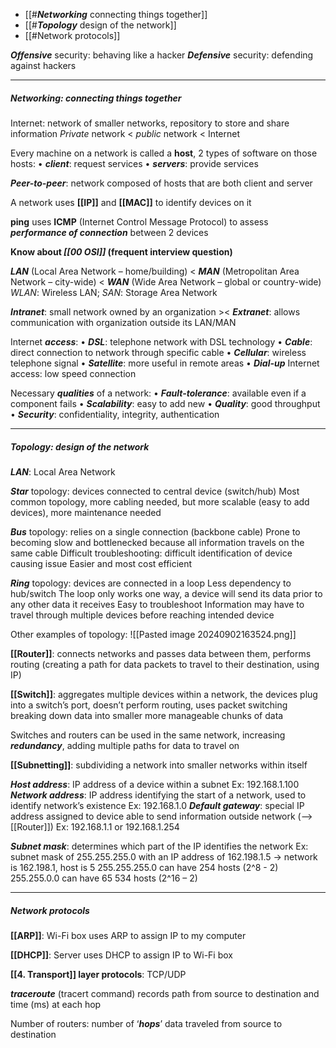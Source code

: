 - [[#***Networking*** connecting things together]]
- [[#***Topology*** design of the network]]
- [[#Network protocols]]

***Offensive*** security: behaving like a hacker
***Defensive*** security: defending against hackers
___
##### ***Networking***: connecting things together

Internet: network of smaller networks, repository to store and share information
*Private* network < *public* network < Internet

Every machine on a network is called a **host**, 2 types of software on those hosts:
    • ***client***: request services
    • ***servers***: provide services

***Peer-to-peer***: network composed of hosts that are both client and server

A network uses **[[IP]]** and **[[MAC]]** to identify devices on it

**ping** uses **ICMP** (Internet Control Message Protocol) to assess ***performance of connection*** between 2 devices

**Know about *[[00 OSI]]* (frequent interview question)**

***LAN*** (Local Area Network – home/building) < ***MAN*** (Metropolitan Area Network – city-wide) < ***WAN*** (Wide Area Network – global or country-wide)
*WLAN*: Wireless LAN; *SAN*: Storage Area Network

***Intranet***: small network owned by an organization >< ***Extranet***: allows communication with organization outside its LAN/MAN

Internet ***access***:
    • ***DSL***: telephone network with DSL technology
    • ***Cable***: direct connection to network through specific cable
    • ***Cellular***: wireless telephone signal
    • ***Satellite***: more useful in remote areas
    • ***Dial-up*** Internet access: low speed connection

Necessary ***qualities*** of a network:
    • ***Fault-tolerance***: available even if a component fails
    • ***Scalability***: easy to add new
    • ***Quality***: good throughput
    • ***Security***: confidentiality, integrity, authentication
___
##### ***Topology***: design of the network

***LAN***: Local Area Network

***Star*** topology: devices connected to central device (switch/hub)
Most common topology, more cabling needed, but more scalable (easy to add devices), more maintenance needed

***Bus*** topology: relies on a single connection (backbone cable)
Prone to becoming slow and bottlenecked because all information travels on the same cable
Difficult troubleshooting: difficult identification of device causing issue
Easier and most cost efficient

***Ring*** topology: devices are connected in a loop
Less dependency to hub/switch
The loop only works one way, a device will send its data prior to any other data it receives
Easy to troubleshoot
Information may have to travel through multiple devices before reaching intended device

Other examples of topology:
![[Pasted image 20240902163524.png]]

**[[Router]]**: connects networks and passes data between them, performs routing (creating a path for data packets to travel to their destination, using IP)

**[[Switch]]**: aggregates multiple devices within a network, the devices plug into a switch’s port, doesn’t perform routing, uses packet switching breaking down data into smaller more manageable chunks of data

Switches and routers can be used in the same network, increasing ***redundancy***, adding multiple paths for data to travel on

**[[Subnetting]]**: subdividing a network into smaller networks within itself

***Host address***: IP address of a device within a subnet
Ex: 192.168.1.100
***Network address***: IP address identifying the start of a network, used to identify network’s existence
Ex: 192.168.1.0
***Default gateway***: special IP address assigned to device able to send information outside network (--> [[Router]])
Ex: 192.168.1.1 or 192.168.1.254

***Subnet mask***: determines which part of the IP identifies the network
Ex: subnet mask of 255.255.255.0 with an IP address of 162.198.1.5 → network is 162.198.1, host is 5
255.255.255.0 can have 254 hosts (2^8 - 2)
255.255.0.0 can have 65 534 hosts (2^16 – 2)
___
##### Network protocols

**[[ARP]]**:
Wi-Fi box uses ARP to assign IP to my computer

**[[DHCP]]**:
Server uses DHCP to assign IP to Wi-Fi box

**[[4. Transport]] layer protocols**: TCP/UDP

***traceroute*** (tracert command) records path from source to destination and time (ms) at each hop

Number of routers: number of ‘***hops***’ data traveled from source to destination

